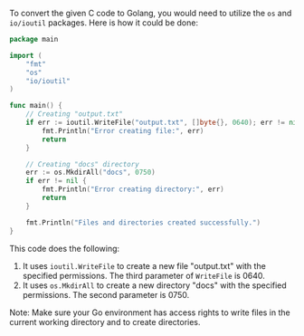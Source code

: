 To convert the given C code to Golang, you would need to utilize the `os` and `io/ioutil` packages. Here is how it could be done:

```go
package main

import (
	"fmt"
	"os"
	"io/ioutil"
)

func main() {
	// Creating "output.txt"
	if err := ioutil.WriteFile("output.txt", []byte{}, 0640); err != nil {
		fmt.Println("Error creating file:", err)
		return
	}

	// Creating "docs" directory
	err := os.MkdirAll("docs", 0750)
	if err != nil {
		fmt.Println("Error creating directory:", err)
		return
	}

	fmt.Println("Files and directories created successfully.")
}
```

This code does the following:
1. It uses `ioutil.WriteFile` to create a new file "output.txt" with the specified permissions. The third parameter of `WriteFile` is 0640.
2. It uses `os.MkdirAll` to create a new directory "docs" with the specified permissions. The second parameter is 0750.

Note: Make sure your Go environment has access rights to write files in the current working directory and to create directories.
